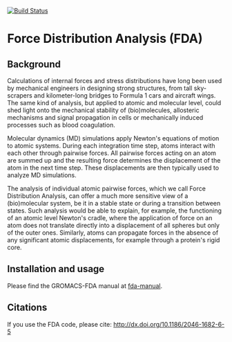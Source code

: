 [![Build Status](https://jenkins.h-its.org/buildStatus/icon?job=MBM/HITS-MBM/gromacs-fda/master-fda)](https://jenkins.h-its.org/job/MBM/job/HITS-MBM/job/gromacs-fda/job/master-fda/)

Force Distribution Analysis (FDA)
=================================

Background
----------

Calculations of internal forces and stress distributions have long been used by mechanical engineers in designing strong structures, from tall sky-scrapers and kilometer-long bridges to Formula 1 cars and aircraft wings. The same kind of analysis, but applied to atomic and molecular level, could shed light onto the mechanical stability of (bio)molecules, allosteric mechanisms and signal propagation in cells or mechanically induced processes such as blood coagulation.

Molecular dynamics (MD) simulations apply Newton's equations of motion to atomic systems. During each integration time step, atoms interact with each other through pairwise forces. All pairwise forces acting on an atom are summed up and the resulting force determines the displacement of the atom in the next time step. These displacements are then typically used to analyze MD simulations.

The analysis of individual atomic pairwise forces, which we call Force Distribution Analysis, can offer a much more sensitive view of a (bio)molecular system, be it in a stable state or during a transition between states. Such analysis would be able to explain, for example, the functioning of an atomic level Newton's cradle, where the application of force on an atom does not translate directly into a displacement of all spheres but only of the outer ones. Similarly, atoms can propagate forces in the absence of any significant atomic displacements, for example through a protein's rigid core.

Installation and usage
----------------------

Please find the GROMACS-FDA manual at [fda-manual](fda-manual/fda-manual.pdf).

Citations
---------

If you use the FDA code, please cite: http://dx.doi.org/10.1186/2046-1682-6-5

